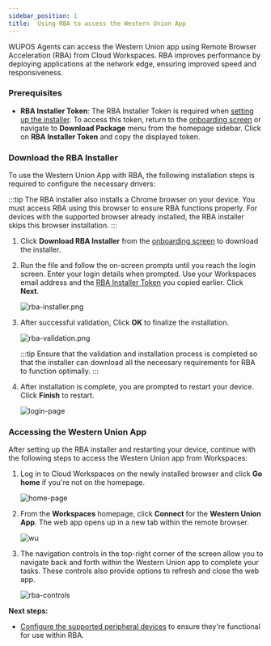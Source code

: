 ```yaml
---
sidebar_position: 1
title:  Using RBA to access the Western Union App
---
```


WUPOS Agents can access the Western Union app using Remote Browser Acceleration (RBA) from Cloud Workspaces.  RBA improves performance by deploying applications at the network edge, ensuring improved speed and responsiveness.

### **Prerequisites**

- **RBA Installer Token**: The RBA Installer Token is required when [setting up the installer](#download-the-rba-installer). To access this token, return to the [onboarding screen](../index.md#connecting-to-workspaces) or navigate to **Download Package** menu from the homepage sidebar. Click on **RBA Installer Token** and copy the displayed token. 

### **Download the RBA Installer**

To use the Western Union App with RBA, the following installation steps is required to configure the necessary drivers:

:::tip
The RBA installer also installs a Chrome browser on your device. You must access RBA using this browser to ensure RBA functions properly. For devices with the supported browser already installed, the RBA installer skips this browser installation.
:::

1. Click **Download RBA Installer** from the [onboarding screen](../index.md#connecting-to-workspaces) to download the installer.
  
2. Run the file and follow the on-screen prompts until you reach the login screen. Enter your login details when prompted. Use your Workspaces email address and the [RBA Installer Token](#prerequisites) you copied earlier. Click **Next**.

      ![rba-installer.png](/img/runbook-images/rba-installer-login.png)

3. After successful validation,  Click **OK** to finalize the installation.
  
      ![rba-validation.png](/img/runbook-images/rba-validation.png)

    :::tip
    Ensure that the validation and installation process is completed so that the installer can download all the necessary requirements for RBA to function optimally.
    :::

4. After installation is complete, you are prompted to restart your device. Click **Finish** to restart. 

      ![login-page](/img/runbook-images/rba-restart.png)


### Accessing the Western Union App

After setting up the RBA installer and restarting your device, continue with the following steps to access the Western Union app from Workspaces:

1. Log in to Cloud Workspaces on the newly installed browser and click **Go home** if you're not on the homepage.

    ![home-page](/img/runbook-images/workspaces-homepage.png)

2. From the **Workspaces** homepage, click **Connect** for the **Western Union App**. The web app opens up in a new tab within the remote browser.

    ![wu](/img/runbook-images/western-union.png)

3. The navigation controls in the top-right corner of the screen allow you to navigate back and forth within the Western Union app to complete your tasks. These controls also provide options to refresh and close the web app.
   
    ![rba-controls](/img/runbook-images/rba-controls.png)
   
**Next steps:**
- [Configure the supported peripheral devices](validating-peripherals.md) to ensure they're functional for use within RBA.
